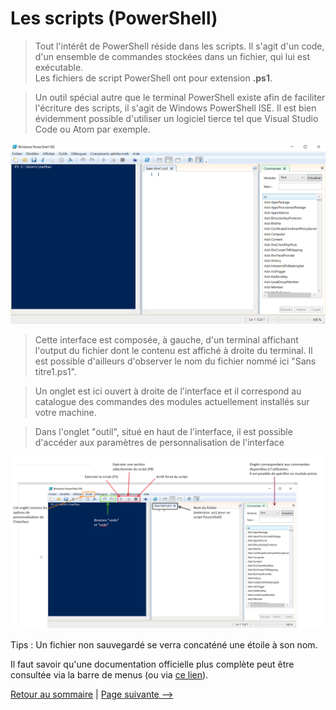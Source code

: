 # Les scripts (PowerShell)

>Tout l'intérêt de PowerShell réside dans les scripts. Il s'agit d'un code, d'un ensemble de commandes stockées dans un fichier, qui lui est exécutable.  
Les fichiers de script PowerShell ont pour extension **.ps1**.  

>Un outil spécial autre que le terminal PowerShell existe afin de faciliter l'écriture des scripts, il s'agit de Windows PowerShell ISE. Il est bien évidemment possible d'utiliser un logiciel tierce tel que Visual Studio Code ou Atom par exemple. 

![PowerShell_ise](../pictures/powershell_ide.PNG "PowerShell ISE")

>Cette interface est composée, à gauche, d'un terminal affichant l'output du fichier dont le contenu est affiché à droite du terminal. Il est possible d'ailleurs d'observer le nom du fichier nommé ici "Sans titre1.ps1".  

>Un onglet est ici ouvert à droite de l'interface et il correspond au catalogue des commandes des modules actuellement installés sur votre machine.

>Dans l'onglet "outil", situé en haut de l'interface, il est possible d'accéder aux paramètres de personnalisation de l'interface

![ise_commente](../pictures/ise_commente.PNG)

Tips : Un fichier non sauvegardé se verra concaténé une étoile à son nom.

Il faut savoir qu'une documentation officielle plus complète peut être consultée via la barre de menus (ou via [ce lien](https://docs.microsoft.com/fr-fr/powershell/scripting/windows-powershell/ise/exploring-the-windows-powershell-ise?view=powershell-7.1
)).

[Retour au sommaire](https://github.com/NatSch45/linux/blob/master/Powershell/README.md) | [Page suivante -->](https://github.com/NatSch45/linux/blob/master/Powershell/pages/tps/tp.md)